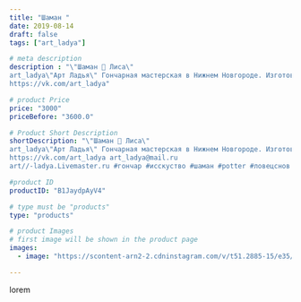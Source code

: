 ```yaml
---
title: "Шаман "
date: 2019-08-14
draft: false
tags: ["art_ladya"]

# meta description
description : "\"Шаман 🦊 Лиса\" 
art_ladya\"Арт Ладья\" Гончарная мастерская в Нижнем Новгороде. Изготовление керамики и мастер//-классы по обучению. 
https://vk.com/art_ladya"

# product Price
price: "3000"
priceBefore: "3600.0"

# Product Short Description
shortDescription: "\"Шаман 🦊 Лиса\" 
art_ladya\"Арт Ладья\" Гончарная мастерская в Нижнем Новгороде. Изготовление керамики и мастер//-классы по обучению. 
https://vk.com/art_ladya art_ladya@mail.ru 
art//-ladya.Livemaster.ru #гончар #исскуство #шаман #potter #ловецснов #керамикаручнаяработа #гончарнаямастерская #керамиканазаказ #handmade #индеец #керамика #гончарнаяпосуда #эксклюзивнаякерамика #dishes #decor #ceramicar #mug #claygoods #tankard #earthenware #ceramic #design #кружка #magic #restaurant #ceramicart #pint #clay #авторскаякерамика #лиса"

#product ID
productID: "B1JaydpAyV4"

# type must be "products"
type: "products"

# product Images
# first image will be shown in the product page
images:
  - image: "https://scontent-arn2-2.cdninstagram.com/v/t51.2885-15/e35/67527772_387365968635608_1571616919176364552_n.jpg?tp=1&_nc_ht=scontent-arn2-2.cdninstagram.com&_nc_cat=108&_nc_ohc=onhvfUlO8OMAX9JRcWP&ccb=7-4&oh=2f629dfd00f0c276df3d56f96223d9dd&oe=60863F16&_nc_sid=86f79a&ig_cache_key=MjExMDMzNTcxNzQwOTQ5ODQ4OA%3D%3D.2-ccb7-4"

---
```

lorem
